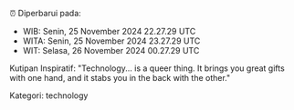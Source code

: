 ⏰ Diperbarui pada:
- WIB: Senin, 25 November 2024 22.27.29 UTC
- WITA: Senin, 25 November 2024 23.27.29 UTC
- WIT: Selasa, 26 November 2024 00.27.29 UTC

Kutipan Inspiratif:
"Technology... is a queer thing. It brings you great gifts with one hand, and it stabs you in the back with the other."


Kategori: technology

